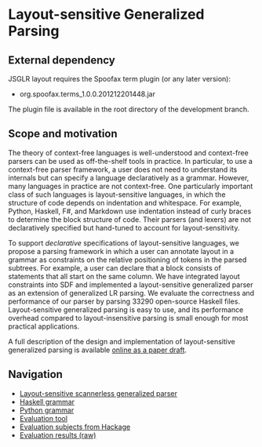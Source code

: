 Layout-sensitive Generalized Parsing
====================================

External dependency
-------------------
JSGLR layout requires the Spoofax term plugin (or any later version):

* org.spoofax.terms_1.0.0.201212201448.jar

The plugin file is available in the root directory of the development
branch.

Scope and motivation
--------------------

The theory of context-free languages is well-understood and context-free
parsers can be used as off-the-shelf tools in practice. In particular, to use
a context-free parser framework, a user does not need to understand its internals but
can specify a language declaratively as a grammar. However, many languages in
practice are not context-free. One particularly important class of such
languages is layout-sensitive languages, in which the structure of code
depends on indentation and whitespace. For example, Python, Haskell, F\#, and
Markdown use indentation instead of curly braces to determine the block
structure of code. Their parsers (and lexers) are not declaratively specified
but hand-tuned to account for layout-sensitivity.

To support _declarative_ specifications of layout-sensitive languages, we
propose a parsing framework in which a user can annotate layout in a grammar as
constraints on the relative positioning of tokens in the parsed subtrees. For
example, a user can declare that a block consists of statements that all start
on the same column. We have integrated layout constraints into SDF and
implemented a layout-sensitive generalized parser as an extension of generalized
LR parsing. We evaluate the correctness and performance of our parser by parsing
33290 open-source Haskell files. Layout-sensitive generalized parsing is easy to
use, and its performance overhead compared to layout-insensitive parsing is
small enough for most practical applications.


A full description of the design and implementation of layout-sensitive
generalized parsing is available
[online as a paper draft](http://sugarj.org/layout-parsing.pdf).


Navigation
----------

* [Layout-sensitive scannerless generalized parser](http://github.com/seba--/layout-parsing/tree/master/jsglr-layout)
* [Haskell grammar](http://github.com/seba--/layout-parsing/tree/master/jsglr-layout/test-offside/grammars/haskell)
* [Python grammar](http://github.com/seba--/layout-parsing/tree/master/jsglr-layout/test-offside/grammars/python)
* [Evaluation tool](http://github.com/seba--/layout-parsing/tree/master/test-hackage)
* [Evaluation subjects from Hackage](http://github.com/seba--/layout-parsing/tree/master/test-hackage/hackage-data)
* [Evaluation results (raw)](http://github.com/seba--/layout-parsing/tree/master/test-hackage/evaluation-data)

